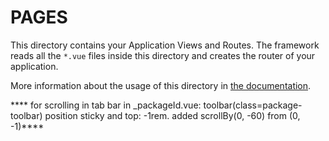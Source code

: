 # PAGES

This directory contains your Application Views and Routes.
The framework reads all the `*.vue` files inside this directory and creates the router of your application.

More information about the usage of this directory in [the documentation](https://nuxtjs.org/guide/routing).

 **** for scrolling in tab bar in _packageId.vue: toolbar(class=package-toolbar) position sticky and top: -1rem. added scrollBy(0, -60) from (0, -1)****
